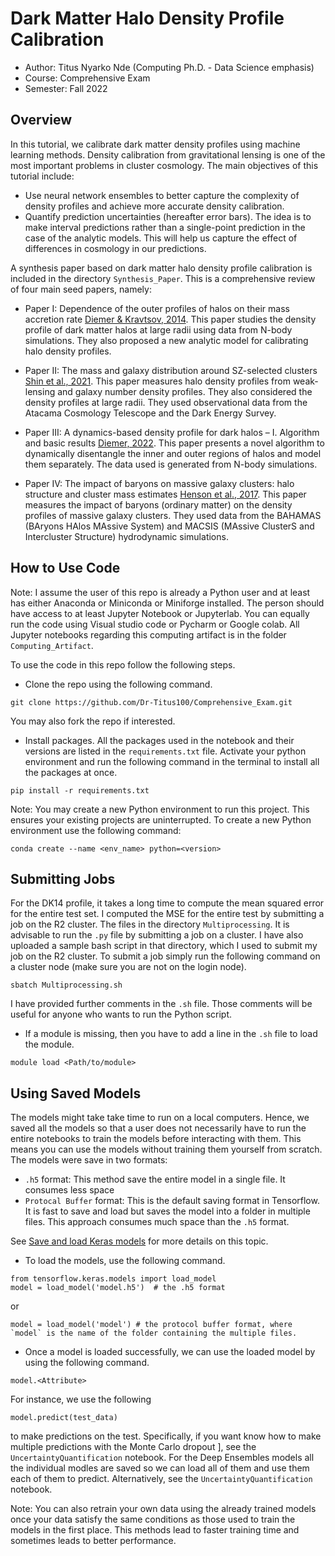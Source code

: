 # Dark Matter Halo Density Profile Calibration

* Author: Titus Nyarko Nde (Computing Ph.D. - Data Science emphasis)
* Course: Comprehensive Exam
* Semester: Fall 2022

## Overview
In this tutorial, we calibrate dark matter density profiles using machine learning methods. Density calibration from gravitational lensing is one of the most important problems in cluster cosmology. The main objectives of this tutorial include: 
* Use neural network ensembles to better capture the complexity of density profiles and achieve more accurate density calibration. 
* Quantify prediction uncertainties (hereafter error bars). The idea is to make interval predictions rather than a single-point prediction in the case of the analytic models. This will help us capture the effect of differences in cosmology in our predictions.

A synthesis paper based on dark matter halo density profile calibration is included in the directory `Synthesis_Paper`. This is a comprehensive review of four main seed papers, namely:


 * Paper I: Dependence of the outer profiles of halos on their mass accretion rate [Diemer & Kravtsov, 2014](https://iopscience.iop.org/article/10.1088/0004-637X/789/1/1).
This paper studies the density profile of dark matter halos at large radii using data from N-body simulations. They also proposed a new analytic model for calibrating halo density profiles.

 * Paper II: The mass and galaxy distribution around SZ-selected clusters [Shin et al., 2021](https://academic.oup.com/mnras/article-abstract/507/4/5758/6366263?redirectedFrom=fulltext&login=true).
This paper measures halo density profiles from weak-lensing and galaxy number density profiles. They also considered the density profiles at large radii. They used observational data from the Atacama Cosmology Telescope and the Dark Energy Survey.

 * Paper III: A dynamics-based density profile for dark halos – I. Algorithm and basic results [Diemer, 2022](https://academic.oup.com/mnras/article-abstract/513/1/573/6561624?redirectedFrom=fulltext&login=true).
This paper presents a novel algorithm to dynamically disentangle the inner and outer regions of halos and model them separately. The data used is generated from N-body simulations.

 * Paper IV: The impact of baryons on massive galaxy clusters: halo structure and cluster mass estimates [Henson et al., 2017](https://academic.oup.com/mnras/article/465/3/3361/2454758?login=true).
This paper measures the impact of baryons (ordinary matter) on the density profiles of massive galaxy clusters. They used data from the BAHAMAS (BAryons HAlos MAssive System) and MACSIS (MAssive ClusterS and Intercluster Structure) hydrodynamic simulations.



## How to Use Code
Note: I assume the user of this repo is already a Python user and at least has either Anaconda or Miniconda or Miniforge installed. The person should have access to at least Jupyter Notebook or Jupyterlab. You can equally run the code using Visual studio code or Pycharm or Google colab. All Jupyter notebooks regarding this computing artifact is in the folder `Computing_Artifact`.

To use the code in this repo follow the following steps.
* Clone the repo using the following command.

```
git clone https://github.com/Dr-Titus100/Comprehensive_Exam.git
```
You may also fork the repo if interested.


* Install packages. All the packages used in the notebook and their versions are listed in the `requirements.txt` file. Activate your python environment and run the following command in the terminal to install all the packages at once.

```
pip install -r requirements.txt
```

Note: You may create a new Python environment to run this project. This ensures your existing projects are uninterrupted. To create a new Python environment use the following command:

```
conda create --name <env_name> python=<version>
```


## Submitting Jobs
For the DK14 profile, it takes a long time to compute the mean squared error for the entire test set. I computed the MSE for the entire test by submitting a job on the R2 cluster. The files in the directory `Multiprocessing`. It is advisable to run the `.py` file by submitting a job on a cluster. I have also uploaded a sample bash script in that directory, which I used to submit my job on the R2 cluster. To submit a job simply run the following command on a cluster node (make sure you are not on the login node).

```
sbatch Multiprocessing.sh
```

I have provided further comments in the `.sh` file. Those comments will be useful for anyone who wants to run the Python script. 

* If a module is missing, then you have to add a line in the `.sh` file to load the module.
```
module load <Path/to/module>
```


## Using Saved Models
The models might take take time to run on a local computers. Hence, we saved all the models so that a user does not necessarily have to run the entire notebooks to train the models before interacting with them. This means you can use the models without training them yourself from scratch. The models were save in two formats:

* `.h5` format: This method save the entire model in a single file. It consumes less space
* `Protocal Buffer` format: This is the default saving format in Tensorflow. It is fast to save and load but saves the model into a folder in multiple files. This approach consumes much space than the `.h5` format.

See [Save and load Keras models](https://www.tensorflow.org/guide/keras/save_and_serialize) for more details on this topic.



* To load the models, use the following command.
```
from tensorflow.keras.models import load_model
model = load_model('model.h5')  # the .h5 format
```
or 
```
model = load_model('model') # the protocol buffer format, where `model` is the name of the folder containing the multiple files.
```


* Once a model is loaded successfully, we can use the loaded model by using the following command.
```
model.<Attribute>
```

For instance, we use the following
```
model.predict(test_data)
```
to make predictions on the test. Specifically, if you want know how to make multiple predictions with the Monte Carlo dropout ], see the `UncertaintyQuantification` notebook. For the Deep Ensembles models all the individual modles are saved so we can load all of them and use them each of them to predict. Alternatively, see the `UncertaintyQuantification` notebook.


Note: You can also retrain your own data using the already trained models once your data satisfy the same conditions as those used to train the models in the first place. This methods lead to faster training time and sometimes leads to better performance.





